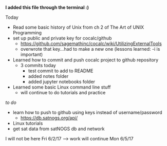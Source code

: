 **I added this file through the terminal :)**

Today 
- Read some basic history of Unix from ch 2 of The Art of UNIX Programming
- set up public and private key for cocalc/github
    - https://github.com/sagemathinc/cocalc/wiki/UtilizingExternalTools
    - overwrote that key...had to make a new one (lessons learned: -i is important)
- Learned how to commit and push cocalc project to github repository
    - 3 commits today
        - test commit to add to README
        - added notes folder
        - added jupyter notebooks folder
- Learned some basic Linux command line stuff
    - will continue to do tutorials and practice


_to do_
- learn how to push to github using keys instead of username/password
    - https://db.satnogs.org/api/
- Linux tutorials
- get sat data from satNOGS db and network


I will not be here Fri 6/2/17 --> work will continue Mon 6/5/17
